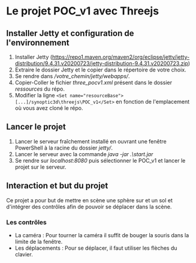 # Le projet POC_v1 avec Threejs

## Installer Jetty et configuration de l'environnement

1. Installer Jetty (https://repo1.maven.org/maven2/org/eclipse/jetty/jetty-distribution/9.4.31.v20200723/jetty-distribution-9.4.31.v20200723.zip)
2. Extraire le dossier Jetty et le copier dans le répertoire de votre choix.
3. Se rendre dans */votre_chemin/jetty/webapps/*.
4. Copier-Coller le fichier *three_pocv1.xml* présent dans le dossier *ressources* du répo.
5. Modifier la ligne `<Set name="resourceBase">[...]/synoptic3d\threejs\POC_v1</Set>` en fonction de l'emplacement où vous avez cloné le répo.

## Lancer le projet

1. Lancer le serveur fraîchement installé en ouvrant une fenêtre PowerShell à la racine du dossier *jetty/*.
2. Lancer le serveur avec la commande *java -jar .\start.jar*
3. Se rendre sur *localhost:8080* puis sélectionner le POC_v1 et lancer le projet sur le serveur.

## Interaction et but du projet

Ce projet a pour but de mettre en scène une sphère sur et un sol et d'intégrer des contrôles afin de pouvoir se déplacer dans la scène.

### Les contrôles

* La caméra : Pour tourner la caméra il suffit de bouger la souris dans la limite de la fenêtre.
* Les déplacements : Pour se déplacer, il faut utiliser les flèches du clavier.